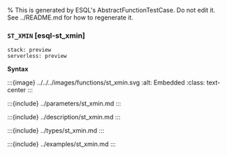 % This is generated by ESQL's AbstractFunctionTestCase. Do not edit it. See ../README.md for how to regenerate it.

### `ST_XMIN` [esql-st_xmin]
```{applies_to}
stack: preview
serverless: preview
```

**Syntax**

:::{image} ../../../images/functions/st_xmin.svg
:alt: Embedded
:class: text-center
:::


:::{include} ../parameters/st_xmin.md
:::

:::{include} ../description/st_xmin.md
:::

:::{include} ../types/st_xmin.md
:::

:::{include} ../examples/st_xmin.md
:::
